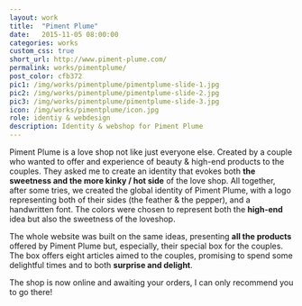 ```yaml
---
layout: work
title:  "Piment Plume"
date:   2015-11-05 08:00:00
categories: works
custom_css: true
short_url: http://www.piment-plume.com/
permalink: works/pimentplume/
post_color: cfb372
pic1: /img/works/pimentplume/pimentplume-slide-1.jpg
pic2: /img/works/pimentplume/pimentplume-slide-2.jpg
pic3: /img/works/pimentplume/pimentplume-slide-3.jpg
icon: /img/works/pimentplume/icon.jpg
role: identiy & webdesign
description: Identity & webshop for Piment Plume
---
```

Piment Plume is a love shop not like just everyone else. Created by a couple who wanted to offer and experience of beauty & high-end products to the couples. They asked me to create an identity that evokes both **the sweetness and the more kinky / hot side** of the love shop. All together, after some tries, we created the global identity of Piment Plume, with a logo representing both of their sides (the feather & the pepper), and a handwritten font. The colors were chosen to represent both the **high-end** idea but also the sweetness of the loveshop.

The whole website was built on the same ideas, presenting **all the products** offered by Piment Plume but, especially, their special box for the couples. The box offers eight articles aimed to the couples, promising to spend some delightful times and to both **surprise and delight**.

The shop is now online and awaiting your orders, I can only recommend you to go there!